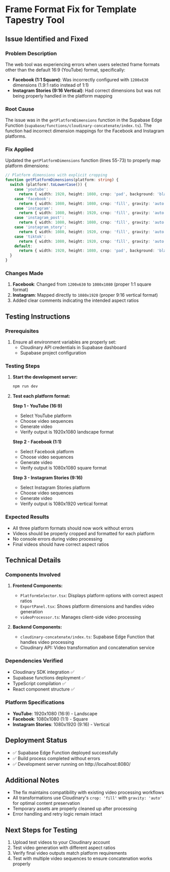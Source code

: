# Frame Format Fix for Template Tapestry Tool

## Issue Identified and Fixed

### Problem Description
The web tool was experiencing errors when users selected frame formats other than the default 16:9 (YouTube) format, specifically:
- **Facebook (1:1 Square)**: Was incorrectly configured with `1200x630` dimensions (1.9:1 ratio instead of 1:1)
- **Instagram Stories (9:16 Vertical)**: Had correct dimensions but was not being properly handled in the platform mapping

### Root Cause
The issue was in the `getPlatformDimensions` function in the Supabase Edge Function (`supabase/functions/cloudinary-concatenate/index.ts`). The function had incorrect dimension mappings for the Facebook and Instagram platforms.

### Fix Applied
Updated the `getPlatformDimensions` function (lines 55-73) to properly map platform dimensions:

```typescript
// Platform dimensions with explicit cropping
function getPlatformDimensions(platform: string) {
  switch (platform?.toLowerCase()) {
    case 'youtube':
      return { width: 1920, height: 1080, crop: 'pad', background: 'black' };
    case 'facebook':
      return { width: 1080, height: 1080, crop: 'fill', gravity: 'auto' }; // Square format 1:1
    case 'instagram':
      return { width: 1080, height: 1920, crop: 'fill', gravity: 'auto' }; // Vertical format 9:16
    case 'instagram_post':
      return { width: 1080, height: 1080, crop: 'fill', gravity: 'auto' };
    case 'instagram_story':
      return { width: 1080, height: 1920, crop: 'fill', gravity: 'auto' };
    case 'tiktok':
      return { width: 1080, height: 1920, crop: 'fill', gravity: 'auto' }; // TikTok vertical
    default:
      return { width: 1920, height: 1080, crop: 'pad', background: 'black' };
  }
}
```

### Changes Made
1. **Facebook**: Changed from `1200x630` to `1080x1080` (proper 1:1 square format)
2. **Instagram**: Mapped directly to `1080x1920` (proper 9:16 vertical format)
3. Added clear comments indicating the intended aspect ratios

## Testing Instructions

### Prerequisites
1. Ensure all environment variables are properly set:
   - Cloudinary API credentials in Supabase dashboard
   - Supabase project configuration

### Testing Steps
1. **Start the development server:**
   ```bash
   npm run dev
   ```

2. **Test each platform format:**
   
   **Step 1 - YouTube (16:9)**
   - Select YouTube platform
   - Choose video sequences
   - Generate video
   - Verify output is 1920x1080 landscape format

   **Step 2 - Facebook (1:1)**
   - Select Facebook platform
   - Choose video sequences
   - Generate video
   - Verify output is 1080x1080 square format

   **Step 3 - Instagram Stories (9:16)**
   - Select Instagram Stories platform
   - Choose video sequences
   - Generate video
   - Verify output is 1080x1920 vertical format

### Expected Results
- All three platform formats should now work without errors
- Videos should be properly cropped and formatted for each platform
- No console errors during video processing
- Final videos should have correct aspect ratios

## Technical Details

### Components Involved
1. **Frontend Components:**
   - `PlatformSelector.tsx`: Displays platform options with correct aspect ratios
   - `ExportPanel.tsx`: Shows platform dimensions and handles video generation
   - `videoProcessor.ts`: Manages client-side video processing

2. **Backend Components:**
   - `cloudinary-concatenate/index.ts`: Supabase Edge Function that handles video processing
   - Cloudinary API: Video transformation and concatenation service

### Dependencies Verified
- Cloudinary SDK integration ✅
- Supabase functions deployment ✅
- TypeScript compilation ✅
- React component structure ✅

### Platform Specifications
- **YouTube**: 1920x1080 (16:9) - Landscape
- **Facebook**: 1080x1080 (1:1) - Square  
- **Instagram Stories**: 1080x1920 (9:16) - Vertical

## Deployment Status
- ✅ Supabase Edge Function deployed successfully
- ✅ Build process completed without errors
- ✅ Development server running on http://localhost:8080/

## Additional Notes
- The fix maintains compatibility with existing video processing workflows
- All transformations use Cloudinary's `crop: 'fill'` with `gravity: 'auto'` for optimal content preservation
- Temporary assets are properly cleaned up after processing
- Error handling and retry logic remain intact

## Next Steps for Testing
1. Upload test videos to your Cloudinary account
2. Test video generation with different aspect ratios
3. Verify final video outputs match platform requirements
4. Test with multiple video sequences to ensure concatenation works properly
